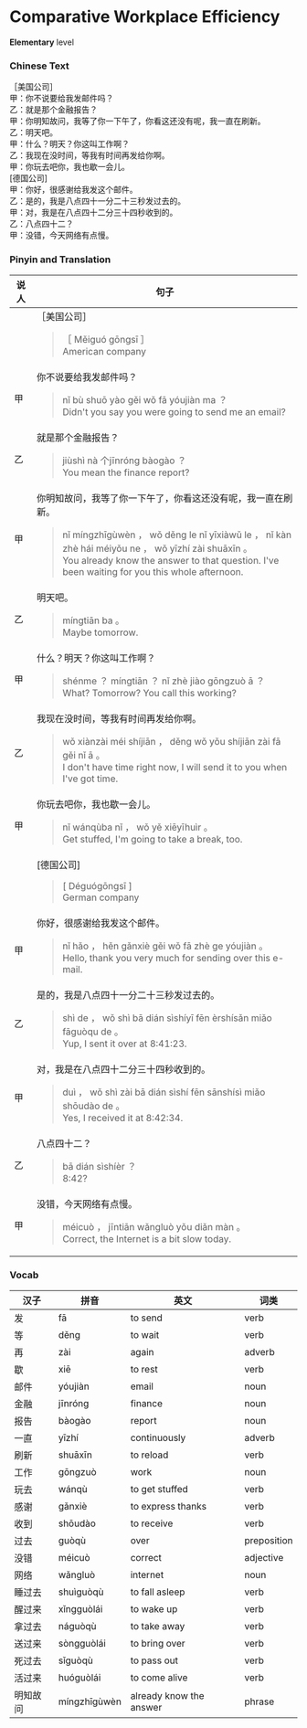 # Comparative Workplace Efficiency
**Elementary** level
### Chinese Text
［美国公司］<br />甲：你不说要给我发邮件吗？<br />乙：就是那个金融报告？<br />甲：你明知故问，我等了你一下午了，你看这还没有呢，我一直在刷新。<br />乙：明天吧。<br />甲：什么？明天？你这叫工作啊？<br />乙：我现在没时间，等我有时间再发给你啊。<br />甲：你玩去吧你，我也歇一会儿。<br />[德国公司]<br />甲：你好，很感谢给我发这个邮件。<br />乙：是的，我是八点四十一分二十三秒发过去的。<br />甲：对，我是在八点四十二分三十四秒收到的。<br />乙：八点四十二？<br />甲：没错，今天网络有点慢。

### Pinyin and Translation
|说人|句子|
|----|----|
||［美国公司］<blockquote>［ Měiguó  gōngsī ］<br />American company</blockquote>|
|甲|你不说要给我发邮件吗？<blockquote>nǐ bù shuō yào gěi wǒ fā yóujiàn ma ？<br />Didn't you say you were going to send me an email?</blockquote>|
|乙|就是那个金融报告？<blockquote>jiùshì nà 个jīnróng bàogào ？<br />You mean the finance report?</blockquote>|
|甲|你明知故问，我等了你一下午了，你看这还没有呢，我一直在刷新。<blockquote>nǐ míngzhīgùwèn ， wǒ děng le nǐ yīxiàwǔ le ， nǐ kàn zhè hái méiyǒu ne ， wǒ yīzhí zài shuāxīn 。<br />You already know the answer to that question. I've been waiting for you this whole afternoon.</blockquote>|
|乙|明天吧。<blockquote>míngtiān ba 。<br />Maybe tomorrow.</blockquote>|
|甲|什么？明天？你这叫工作啊？<blockquote>shénme ？ míngtiān ？ nǐ zhè jiào gōngzuò ā ？<br />What? Tomorrow? You call this working?</blockquote>|
|乙|我现在没时间，等我有时间再发给你啊。<blockquote>wǒ xiànzài méi shíjiān ， děng wǒ yǒu  shíjiān zài fā gěi nǐ ā 。<br />I don't have time right now, I will send it to you when I've got time.</blockquote>|
|甲|你玩去吧你，我也歇一会儿。<blockquote>nǐ wánqùba nǐ ， wǒ yě xiēyīhuìr 。<br />Get stuffed, I'm going to take a break, too.</blockquote>|
||[德国公司]<blockquote>[ Déguógōngsī ]<br />German company</blockquote>|
|甲|你好，很感谢给我发这个邮件。<blockquote>nǐ hǎo ， hěn gǎnxiè gěi wǒ fā zhè ge yóujiàn 。<br />Hello, thank you very much for sending over this e-mail.</blockquote>|
|乙|是的，我是八点四十一分二十三秒发过去的。<blockquote>shì de ， wǒ shì bā dián sìshíyī fēn èrshísǎn miǎo fāguòqu de 。<br />Yup, I sent it over at 8:41:23.</blockquote>|
|甲|对，我是在八点四十二分三十四秒收到的。<blockquote>duì ， wǒ shì zài bā dián sìshí fēn sānshísì miǎo shōudào de 。<br />Yes, I received it at 8:42:34.</blockquote>|
|乙|八点四十二？<blockquote>bā dián sìshíèr ？<br />8:42?</blockquote>|
|甲|没错，今天网络有点慢。<blockquote>méicuò ， jīntiān wǎngluò yǒu diǎn màn 。<br />Correct, the Internet is a bit slow today.</blockquote>|
### Vocab
|汉子|拼音|英文|词类|
|----|----|----|----|
|发|fā|to send|verb|
|等|děng|to wait|verb|
|再|zài|again|adverb|
|歇|xiē|to rest|verb|
|邮件|yóujiàn|email|noun|
|金融|jīnróng|finance|noun|
|报告|bàogào|report|noun|
|一直|yīzhí|continuously|adverb|
|刷新|shuāxīn|to reload|verb|
|工作|gōngzuò|work|noun|
|玩去|wánqù|to get stuffed|verb|
|感谢|gǎnxiè|to express thanks|verb|
|收到|shōudào|to receive|verb|
|过去|guòqù|over|preposition|
|没错|méicuò|correct|adjective|
|网络|wǎngluò|internet|noun|
|睡过去|shuìguòqù|to fall asleep|verb|
|醒过来|xǐngguòlái|to wake up|verb|
|拿过去|náguòqù|to take away|verb|
|送过来|sòngguòlái|to bring over|verb|
|死过去|sǐguòqù|to pass out|verb|
|活过来|huóguòlái|to come alive|verb|
|明知故问|míngzhīgùwèn|already know the answer|phrase|